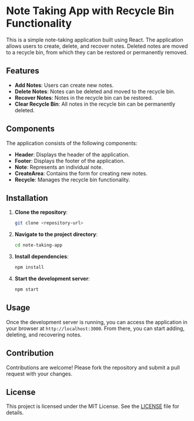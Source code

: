 # Note Taking App with Recycle Bin Functionality

This is a simple note-taking application built using React. The application allows users to create, delete, and recover notes. Deleted notes are moved to a recycle bin, from which they can be restored or permanently removed.

## Features

- **Add Notes**: Users can create new notes.
- **Delete Notes**: Notes can be deleted and moved to the recycle bin.
- **Recover Notes**: Notes in the recycle bin can be restored.
- **Clear Recycle Bin**: All notes in the recycle bin can be permanently deleted.

## Components

The application consists of the following components:

- **Header**: Displays the header of the application.
- **Footer**: Displays the footer of the application.
- **Note**: Represents an individual note.
- **CreateArea**: Contains the form for creating new notes.
- **Recycle**: Manages the recycle bin functionality.

## Installation

1. **Clone the repository**:
   ```sh
   git clone <repository-url>
   ```

2. **Navigate to the project directory**:
   ```sh
   cd note-taking-app
   ```

3. **Install dependencies**:
   ```sh
   npm install
   ```

4. **Start the development server**:
   ```sh
   npm start
   ```

## Usage

Once the development server is running, you can access the application in your browser at `http://localhost:3000`. From there, you can start adding, deleting, and recovering notes.

## Contribution

Contributions are welcome! Please fork the repository and submit a pull request with your changes.

## License

This project is licensed under the MIT License. See the [LICENSE](LICENSE) file for details.
